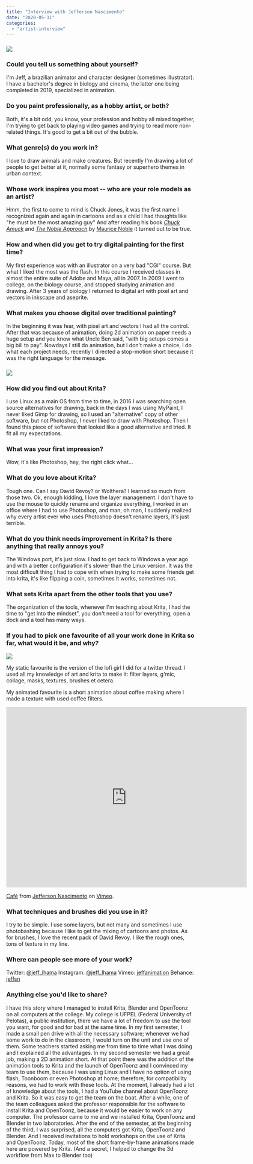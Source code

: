 ```yaml
---
title: "Interview with Jefferson Nascimento"
date: "2020-05-11"
categories: 
  - "artist-interview"
---
```


### ![](/images/posts/2020/llama800.png)

### Could you tell us something about yourself?

I'm Jeff, a brazilian animator and character designer (sometimes illustrator). I have a bachelor's degree in biology and cinema, the latter one being completed in 2019, specialized in animation.

### Do you paint professionally, as a hobby artist, or both?

Both, it's a bit odd, you know, your profession and hobby all mixed together, I'm trying to get back to playing video games and trying to read more non-related things. It's good to get a bit out of the bubble.

### What genre(s) do you work in?

I love to draw animals and make creatures. But recently I'm drawing a lot of people to get better at it, normally some fantasy or superhero themes in urban context.

### Whose work inspires you most -- who are your role models as an artist?

Hmm, the first to come to mind is Chuck Jones, it was the first name I recognized again and again in cartoons and as a child I had thoughts like "he must be the most amazing guy" And after reading his book [_Chuck Amuck_](https://www.goodreads.com/book/show/338619.Chuck_Amuck) and [_The Noble Approach_](https://www.goodreads.com/book/show/15842254-the-noble-approach) by [Maurice Noble](https://en.wikipedia.org/wiki/Maurice_Noble) it turned out to be true.

### How and when did you get to try digital painting for the first time?

My first experience was with an illustrator on a very bad "CGI" course. But what I liked the most was the flash. In this course I received classes in almost the entire suite of Adobe and Maya, all in 2007. In 2009 I went to college, on the biology course, and stopped studying animation and drawing. After 3 years of biology I returned to digital art with pixel art and vectors in inkscape and aseprite.

### What makes you choose digital over traditional painting?

In the beginning it was fear, with pixel art and vectors I had all the control. After that was because of animation, doing 2d animation on paper needs a huge setup and you know what Uncle Ben said, "with big setups comes a big bill to pay". Nowdays I still do animation, but I don't make a choice, I do what each project needs, recently I directed a stop-motion short because it was the right language for the message.

### ![](/images/posts/2020/hula800.png)

### How did you find out about Krita?

I use Linux as a main OS from time to time, in 2016 I was searching open source alternatives for drawing, back in the days I was using MyPaint, I never liked Gimp for drawing, so I used an "alternative" copy of other software, but not Photoshop, I never liked to draw with Photoshop. Then I found this piece of software that looked like a good alternative and tried. It fit all my expectations.

### What was your first impression?

Wow, it's like Photoshop, hey, the right click what...

### What do you love about Krita?

Tough one. Can I say David Revoy? or Wolthera? I learned so much from those two. Ok, enough kidding, I love the layer management. I don't have to use the mouse to quickly rename and organize everything, I worked in an office where I had to use Photoshop, and man, oh man, I suddenly realized why every artist ever who uses Photoshop doesn't rename layers, it's just terrible.

### What do you think needs improvement in Krita? Is there anything that really annoys you?

The Windows port, it's just slow. I had to get back to Windows a year ago and with a better configuration it's slower than the Linux version. It was the most difficult thing I had to cope with when trying to make some friends get into krita, it's like flipping a coin, sometimes it works, sometimes not.

### What sets Krita apart from the other tools that you use?

The organization of the tools, whenever I'm teaching about Krita, I had the time to "get into the mindset", you don't need a tool for everything, open a dock and a tool has many ways.

### If you had to pick one favourite of all your work done in Krita so far, what would it be, and why?

![](/images/posts/2020/lofigirl800.jpg)

My static favourite is the version of the lofi girl I did for a twitter thread. I used all my knowledge of art and krita to make it: filter layers, g'mic, collage, masks, textures, brushes et cetera.

My animated favourite is a short animation about coffee making where I made a texture with used coffee filters.

<iframe src="https://player.vimeo.com/video/269417045" width="640" height="479" frameborder="0" allowfullscreen="allowfullscreen"></iframe>

[Café](https://vimeo.com/269417045) from [Jefferson Nascimento](https://vimeo.com/jeffanimation) on [Vimeo](https://vimeo.com).

### What techniques and brushes did you use in it?

I try to be simple. I use some layers, but not many and sometimes I use photobashing because I like to get the mixing of cartoons and photos. As for brushes, I love the recent pack of David Revoy. I like the rough ones, tons of texture in my line.

### Where can people see more of your work?

Twitter: [@jeff\_lhama](https://twitter.com/jeff_lhama) Instagram: [@jeff\_lhama](https://www.instagram.com/jeff_lhama/) Vimeo: [jeffanimation](https://vimeo.com/jeffanimation) Behance: [jeffsn](https://www.behance.net/jeffsn)

### Anything else you'd like to share?

I have this story where I managed to install Krita, Blender and OpenToonz on all computers at the college. My college is UFPEL (Federal University of Pelotas), a public institution, there we have a lot of freedom to use the tool you want, for good and for bad at the same time. In my first semester, I made a small pen drive with all the necessary software; whenever we had some work to do in the classroom, I would turn on the unit and use one of them. Some teachers started asking me from time to time what I was doing and I explained all the advantages. In my second semester we had a great job, making a 2D animation short. At that point there was the addition of the animation tools to Krita and the launch of OpenToonz and I convinced my team to use them, because I was using Linux and I have no option of using flash, Toonboom or even Photoshop at home; therefore, for compatibility reasons, we had to work with these tools. At the moment, I already had a lot of knowledge about the tools, I had a YouTube channel about OpenToonz and Krita. So it was easy to get the team on the boat. After a while, one of the team colleagues asked the professor responsible for the software to install Krita and OpenToonz, because it would be easier to work on any computer. The professor came to me and we installed Krita, OpenToonz and Blender in two laboratories. After the end of the semester, at the beginning of the third, I was surprised, all the computers got Krita, OpenToonz and Blender. And I received invitations to hold workshops on the use of Krita and OpenToonz. Today, most of the short frame-by-frame animations made here are powered by Krita. (And a secret, I helped to change the 3d workflow from Max to Blender too)
